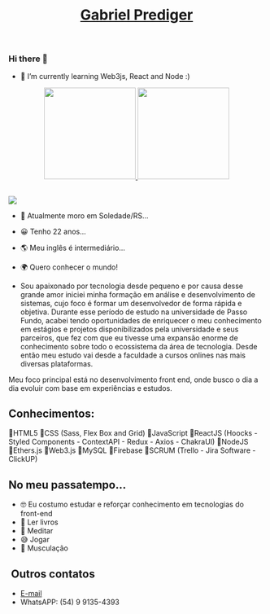 # <h1 align="center" color="#008B8B"> <a href="https://www.linkedin.com/in/gabrielprediger/">Gabriel Prediger</a></h1>
 
### Hi there 👋

- 🌱 I’m currently learning Web3js, React and Node :)

<div align="center">
  <a href="https://github.com/GabrielPrediger">
  <img height="180em" src="https://github-readme-stats.vercel.app/api?username=gabrielprediger&show_icons=true&theme=dracula&count_private=true"/>
  <img height="180em" src="https://github-readme-stats.vercel.app/api/top-langs/?username=gabrielprediger&layout=compact&langs_count=7&theme=dracula"/>
</div>
  
  ##
 
<div> 
    <a href="https://www.linkedin.com/in/gabriel-prediger-294a48196/" target="_blank"><img src="https://img.shields.io/badge/-LinkedIn-%230077B5?style=for-the-badge&logo=linkedin&logoColor=white" target="_blank"></a>
</div>

- 🏡 Atualmente moro em Soledade/RS...
- 😀 Tenho 22 anos...
- 🌎 Meu inglês é intermediário...
- 🌍 Quero conhecer o mundo! 

- Sou apaixonado por tecnologia desde pequeno e por causa desse grande amor iniciei minha formação em análise e desenvolvimento de sistemas, cujo foco é formar um desenvolvedor de forma rápida e objetiva. Durante esse período de estudo na universidade de Passo Fundo, acabei tendo oportunidades de enriquecer o meu conhecimento em estágios e projetos disponibilizados pela universidade e seus parceiros, que fez com que eu tivesse uma expansão enorme de conhecimento sobre todo o ecossistema da área de tecnologia. Desde então meu estudo vai desde a faculdade a cursos onlines nas mais diversas plataformas.

Meu foco principal está no desenvolvimento front end, onde busco o dia a dia evoluir com base em experiências e estudos.

## Conhecimentos:
🔸HTML5
🔸CSS (Sass, Flex Box and Grid)
🔸JavaScript
🔸ReactJS (Hoocks - Styled Components - ContextAPI - Redux - Axios - ChakraUI)
🔸NodeJS
🔸Ethers.js
🔸Web3.js
🔸MySQL
🔸Firebase
🔸SCRUM (Trello - Jira Software - ClickUP)


## No meu passatempo...
- 🤓 Eu costumo estudar e reforçar conhecimento em tecnologias do front-end
- 📕 Ler livros
- 🌻 Meditar
- 😅 Jogar
- 💪 Musculação



##  Outros contatos
- <a href="mailto:gabrielprediger046@gmail.com">E-mail</a>
- WhatsAPP: (54) 9 9135-4393
</div>
